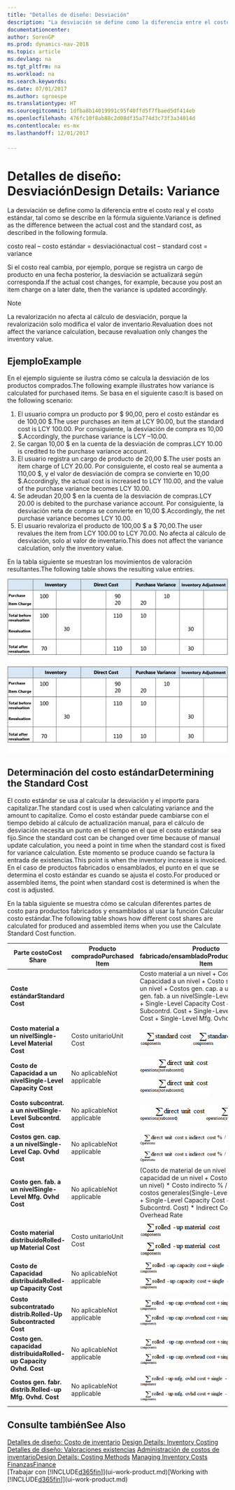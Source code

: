 ```yaml
---
title: "Detalles de diseño: Desviación"
description: "La desviación se define como la diferencia entre el costo real y el costo estándar, tal como se describe en la fórmula siguiente."
documentationcenter: 
author: SorenGP
ms.prod: dynamics-nav-2018
ms.topic: article
ms.devlang: na
ms.tgt_pltfrm: na
ms.workload: na
ms.search.keywords: 
ms.date: 07/01/2017
ms.author: sgroespe
ms.translationtype: HT
ms.sourcegitcommit: 1dfba8b14019991c95f40ffd5f7fbaed5df414eb
ms.openlocfilehash: 476fc10f8ab88c2d08df35a774d3c73f3a34014d
ms.contentlocale: es-mx
ms.lasthandoff: 12/01/2017

---
```

# <a name="design-details-variance"></a><span data-ttu-id="da112-103">Detalles de diseño: Desviación</span><span class="sxs-lookup"><span data-stu-id="da112-103">Design Details: Variance</span></span>
<span data-ttu-id="da112-104">La desviación se define como la diferencia entre el costo real y el costo estándar, tal como se describe en la fórmula siguiente.</span><span class="sxs-lookup"><span data-stu-id="da112-104">Variance is defined as the difference between the actual cost and the standard cost, as described in the following formula.</span></span>  

 <span data-ttu-id="da112-105">costo real – costo estándar = desviación</span><span class="sxs-lookup"><span data-stu-id="da112-105">actual cost – standard cost = variance</span></span>  

 <span data-ttu-id="da112-106">Si el costo real cambia, por ejemplo, porque se registra un cargo de producto en una fecha posterior, la desviación se actualizará según corresponda.</span><span class="sxs-lookup"><span data-stu-id="da112-106">If the actual cost changes, for example, because you post an item charge on a later date, then the variance is updated accordingly.</span></span>  

> [!NOTE]  
>  <span data-ttu-id="da112-107">La revalorización no afecta al cálculo de desviación, porque la revalorización solo modifica el valor de inventario.</span><span class="sxs-lookup"><span data-stu-id="da112-107">Revaluation does not affect the variance calculation, because revaluation only changes the inventory value.</span></span>  

## <a name="example"></a><span data-ttu-id="da112-108">Ejemplo</span><span class="sxs-lookup"><span data-stu-id="da112-108">Example</span></span>  
 <span data-ttu-id="da112-109">En el ejemplo siguiente se ilustra cómo se calcula la desviación de los productos comprados.</span><span class="sxs-lookup"><span data-stu-id="da112-109">The following example illustrates how variance is calculated for purchased items.</span></span> <span data-ttu-id="da112-110">Se basa en el siguiente caso:</span><span class="sxs-lookup"><span data-stu-id="da112-110">It is based on the following scenario:</span></span>  

1.  <span data-ttu-id="da112-111">El usuario compra un producto por $ 90,00, pero el costo estándar es de 100,00 $.</span><span class="sxs-lookup"><span data-stu-id="da112-111">The user purchases an item at LCY 90.00, but the standard cost is LCY 100.00.</span></span> <span data-ttu-id="da112-112">Por consiguiente, la desviación de compra es 10,00 $.</span><span class="sxs-lookup"><span data-stu-id="da112-112">Accordingly, the purchase variance is LCY –10.00.</span></span>  
2.  <span data-ttu-id="da112-113">Se cargan 10,00 $ en la cuenta de la desviación de compras.</span><span class="sxs-lookup"><span data-stu-id="da112-113">LCY 10.00 is credited to the purchase variance account.</span></span>  
3.  <span data-ttu-id="da112-114">El usuario registra un cargo de producto de 20,00 $.</span><span class="sxs-lookup"><span data-stu-id="da112-114">The user posts an item charge of LCY 20.00.</span></span> <span data-ttu-id="da112-115">Por consiguiente, el costo real se aumenta a 110,00 $, y el valor de desviación de compra se convierte en 10,00 $.</span><span class="sxs-lookup"><span data-stu-id="da112-115">Accordingly, the actual cost is increased to LCY 110.00, and the value of the purchase variance becomes LCY 10.00.</span></span>  
4.  <span data-ttu-id="da112-116">Se adeudan 20,00 $ en la cuenta de la desviación de compras.</span><span class="sxs-lookup"><span data-stu-id="da112-116">LCY 20.00 is debited to the purchase variance account.</span></span> <span data-ttu-id="da112-117">Por consiguiente, la desviación neta de compra se convierte en 10,00 $.</span><span class="sxs-lookup"><span data-stu-id="da112-117">Accordingly, the net purchase variance becomes LCY 10.00.</span></span>  
5.  <span data-ttu-id="da112-118">El usuario revaloriza el producto de 100,00 $ a $ 70,00.</span><span class="sxs-lookup"><span data-stu-id="da112-118">The user revalues the item from LCY 100.00 to LCY 70.00.</span></span> <span data-ttu-id="da112-119">No afecta al cálculo de desviación, solo al valor de inventario.</span><span class="sxs-lookup"><span data-stu-id="da112-119">This does not affect the variance calculation, only the inventory value.</span></span>  

 <span data-ttu-id="da112-120">En la tabla siguiente se muestran los movimientos de valoración resultantes.</span><span class="sxs-lookup"><span data-stu-id="da112-120">The following table shows the resulting value entries.</span></span>  

 <span data-ttu-id="da112-121">![Cálculo desviación compras](media/design_details_inventory_costing_11_purchase_variance.png "design_details_inventory_costing_11_purchase_variance")</span><span class="sxs-lookup"><span data-stu-id="da112-121">![Purchase variance calculation](media/design_details_inventory_costing_11_purchase_variance.png "design_details_inventory_costing_11_purchase_variance")</span></span>  

## <a name="determining-the-standard-cost"></a><span data-ttu-id="da112-122">Determinación del costo estándar</span><span class="sxs-lookup"><span data-stu-id="da112-122">Determining the Standard Cost</span></span>  
 <span data-ttu-id="da112-123">El costo estándar se usa al calcular la desviación y el importe para capitalizar.</span><span class="sxs-lookup"><span data-stu-id="da112-123">The standard cost is used when calculating variance and the amount to capitalize.</span></span> <span data-ttu-id="da112-124">Como el costo estándar puede cambiarse con el tiempo debido al cálculo de actualización manual, para el cálculo de desviación necesita un punto en el tiempo en el que el costo estándar sea fijo.</span><span class="sxs-lookup"><span data-stu-id="da112-124">Since the standard cost can be changed over time because of manual update calculation, you need a point in time when the standard cost is fixed for variance calculation.</span></span> <span data-ttu-id="da112-125">Este momento se produce cuando se factura la entrada de existencias.</span><span class="sxs-lookup"><span data-stu-id="da112-125">This point is when the inventory increase is invoiced.</span></span> <span data-ttu-id="da112-126">En el caso de productos fabricados o ensamblados, el punto en el que se determina el costo estándar es cuando se ajusta el costo.</span><span class="sxs-lookup"><span data-stu-id="da112-126">For produced or assembled items, the point when standard cost is determined is when the cost is adjusted.</span></span>  

 <span data-ttu-id="da112-127">En la tabla siguiente se muestra cómo se calculan diferentes partes de costo para productos fabricados y ensamblados al usar la función Calcular costo estándar.</span><span class="sxs-lookup"><span data-stu-id="da112-127">The following table shows how different cost shares are calculated for produced and assembled items when you use the Calculate Standard Cost function.</span></span>  

|<span data-ttu-id="da112-128">Parte costo</span><span class="sxs-lookup"><span data-stu-id="da112-128">Cost Share</span></span>|<span data-ttu-id="da112-129">Producto comprado</span><span class="sxs-lookup"><span data-stu-id="da112-129">Purchased Item</span></span>|<span data-ttu-id="da112-130">Producto fabricado/ensamblado</span><span class="sxs-lookup"><span data-stu-id="da112-130">Produced/Assembled Item</span></span>|  
|----------------|--------------------|------------------------------|  
|<span data-ttu-id="da112-131">**Coste estándar**</span><span class="sxs-lookup"><span data-stu-id="da112-131">**Standard Cost**</span></span>||<span data-ttu-id="da112-132">Costo material a un nivel + Costo de Capacidad a un nivel + Costo subcontrat. a un nivel + Costos gen. cap. a un nivel + Costo gen. fab. a un nivel</span><span class="sxs-lookup"><span data-stu-id="da112-132">Single-Level Material Cost + Single-Level Capacity Cost + Single-Level Subcontrd. Cost + Single-Level Cap. Ovhd. Cost + Single-Level Mfg. Ovhd. Cost</span></span>|  
|<span data-ttu-id="da112-133">**Costo material a un nivel**</span><span class="sxs-lookup"><span data-stu-id="da112-133">**Single-Level Material Cost**</span></span>|<span data-ttu-id="da112-134">Costo unitario</span><span class="sxs-lookup"><span data-stu-id="da112-134">Unit Cost</span></span>|<span data-ttu-id="da112-135">![Ecuación 1](media/design_details_inventory_costing_11_equation_1.png "design_details_inventory_costing_11_equation_1")</span><span class="sxs-lookup"><span data-stu-id="da112-135">![Equation 1](media/design_details_inventory_costing_11_equation_1.png "design_details_inventory_costing_11_equation_1")</span></span>|  
|<span data-ttu-id="da112-136">**Costo de Capacidad a un nivel**</span><span class="sxs-lookup"><span data-stu-id="da112-136">**Single-Level Capacity Cost**</span></span>|<span data-ttu-id="da112-137">No aplicable</span><span class="sxs-lookup"><span data-stu-id="da112-137">Not applicable</span></span>|<span data-ttu-id="da112-138">![Ecuación 2](media/design_details_inventory_costing_11_equation_2.png "design_details_inventory_costing_11_equation_2")</span><span class="sxs-lookup"><span data-stu-id="da112-138">![Equation 2](media/design_details_inventory_costing_11_equation_2.png "design_details_inventory_costing_11_equation_2")</span></span>|  
|<span data-ttu-id="da112-139">**Costo subcontrat. a un nivel**</span><span class="sxs-lookup"><span data-stu-id="da112-139">**Single-Level Subcontrd. Cost**</span></span>|<span data-ttu-id="da112-140">No aplicable</span><span class="sxs-lookup"><span data-stu-id="da112-140">Not applicable</span></span>|<span data-ttu-id="da112-141">![Ecuación 3](media/design_details_inventory_costing_11_equation_3.png "design_details_inventory_costing_11_equation_3")</span><span class="sxs-lookup"><span data-stu-id="da112-141">![Equation 3](media/design_details_inventory_costing_11_equation_3.png "design_details_inventory_costing_11_equation_3")</span></span>|  
|<span data-ttu-id="da112-142">**Costos gen. cap. a un nivel**</span><span class="sxs-lookup"><span data-stu-id="da112-142">**Single-Level Cap. Ovhd Cost**</span></span>|<span data-ttu-id="da112-143">No aplicable</span><span class="sxs-lookup"><span data-stu-id="da112-143">Not applicable</span></span>|<span data-ttu-id="da112-144">![Ecuación 4](media/design_details_inventory_costing_11_equation_4.png "design_details_inventory_costing_11_equation_4")</span><span class="sxs-lookup"><span data-stu-id="da112-144">![Equation 4](media/design_details_inventory_costing_11_equation_4.png "design_details_inventory_costing_11_equation_4")</span></span>|  
|<span data-ttu-id="da112-145">**Costo gen. fab. a un nivel**</span><span class="sxs-lookup"><span data-stu-id="da112-145">**Single-Level Mfg. Ovhd Cost**</span></span>|<span data-ttu-id="da112-146">No aplicable</span><span class="sxs-lookup"><span data-stu-id="da112-146">Not applicable</span></span>|<span data-ttu-id="da112-147">(Costo de material de un nivel + Costo de capacidad de un nivel + Costo subcontr. de un nivel) * Costo indirecto % /100 + Tasa costos generales</span><span class="sxs-lookup"><span data-stu-id="da112-147">(Single-Level Material Cost + Single-Level Capacity Cost + Single-Level Subcontrd. Cost) * Indirect Cost % / 100 + Overhead Rate</span></span>|  
|<span data-ttu-id="da112-148">**Costo material distribuido**</span><span class="sxs-lookup"><span data-stu-id="da112-148">**Rolled-up Material Cost**</span></span>|<span data-ttu-id="da112-149">Costo unitario</span><span class="sxs-lookup"><span data-stu-id="da112-149">Unit Cost</span></span>|<span data-ttu-id="da112-150">![Ecuación 5](media/design_details_inventory_costing_11_equation_5.png "design_details_inventory_costing_11_equation_5")</span><span class="sxs-lookup"><span data-stu-id="da112-150">![Equation 5](media/design_details_inventory_costing_11_equation_5.png "design_details_inventory_costing_11_equation_5")</span></span>|  
|<span data-ttu-id="da112-151">**Costo de Capacidad distribuida**</span><span class="sxs-lookup"><span data-stu-id="da112-151">**Rolled-up Capacity Cost**</span></span>|<span data-ttu-id="da112-152">No aplicable</span><span class="sxs-lookup"><span data-stu-id="da112-152">Not applicable</span></span>|<span data-ttu-id="da112-153">![Ecuación 6](media/design_details_inventory_costing_11_equation_6.png "design_details_inventory_costing_11_equation_6")</span><span class="sxs-lookup"><span data-stu-id="da112-153">![Equation 6](media/design_details_inventory_costing_11_equation_6.png "design_details_inventory_costing_11_equation_6")</span></span>|  
|<span data-ttu-id="da112-154">**Costo subcontratado distrib.**</span><span class="sxs-lookup"><span data-stu-id="da112-154">**Rolled-Up Subcontracted Cost**</span></span>|<span data-ttu-id="da112-155">No aplicable</span><span class="sxs-lookup"><span data-stu-id="da112-155">Not applicable</span></span>|<span data-ttu-id="da112-156">![Ecuación 7](media/design_details_inventory_costing_11_equation_7.png "design_details_inventory_costing_11_equation_7")</span><span class="sxs-lookup"><span data-stu-id="da112-156">![Equation 7](media/design_details_inventory_costing_11_equation_7.png "design_details_inventory_costing_11_equation_7")</span></span>|  
|<span data-ttu-id="da112-157">**Costo gen. capacidad distribuida**</span><span class="sxs-lookup"><span data-stu-id="da112-157">**Rolled-up Capacity Ovhd. Cost**</span></span>|<span data-ttu-id="da112-158">No aplicable</span><span class="sxs-lookup"><span data-stu-id="da112-158">Not applicable</span></span>|<span data-ttu-id="da112-159">![Ecuación 8](media/design_details_inventory_costing_11_equation_8.png "design_details_inventory_costing_11_equation_8")</span><span class="sxs-lookup"><span data-stu-id="da112-159">![Equation 8](media/design_details_inventory_costing_11_equation_8.png "design_details_inventory_costing_11_equation_8")</span></span>|  
|<span data-ttu-id="da112-160">**Costos gen. fabr. distrib.**</span><span class="sxs-lookup"><span data-stu-id="da112-160">**Rolled-up Mfg. Ovhd. Cost**</span></span>|<span data-ttu-id="da112-161">No aplicable</span><span class="sxs-lookup"><span data-stu-id="da112-161">Not applicable</span></span>|<span data-ttu-id="da112-162">![Ecuación 9](media/design_details_inventory_costing_11_equation_9.png "design_details_inventory_costing_11_equation_9")</span><span class="sxs-lookup"><span data-stu-id="da112-162">![Equation 9](media/design_details_inventory_costing_11_equation_9.png "design_details_inventory_costing_11_equation_9")</span></span>|  

## <a name="see-also"></a><span data-ttu-id="da112-163">Consulte también</span><span class="sxs-lookup"><span data-stu-id="da112-163">See Also</span></span>  
 <span data-ttu-id="da112-164">[Detalles de diseño: Costo de inventario](design-details-inventory-costing.md) </span><span class="sxs-lookup"><span data-stu-id="da112-164">[Design Details: Inventory Costing](design-details-inventory-costing.md) </span></span>  
 <span data-ttu-id="da112-165">[Detalles de diseño: Valoraciones existencias](design-details-costing-methods.md) [Administración de costos de inventario](finance-manage-inventory-costs.md)</span><span class="sxs-lookup"><span data-stu-id="da112-165">[Design Details: Costing Methods](design-details-costing-methods.md) [Managing Inventory Costs](finance-manage-inventory-costs.md)</span></span>  
 [<span data-ttu-id="da112-166">Finanzas</span><span class="sxs-lookup"><span data-stu-id="da112-166">Finance</span></span>](finance.md)  
 <span data-ttu-id="da112-167">[Trabajar con [!INCLUDE[d365fin](includes/d365fin_md.md)]](ui-work-product.md)</span><span class="sxs-lookup"><span data-stu-id="da112-167">[Working with [!INCLUDE[d365fin](includes/d365fin_md.md)]](ui-work-product.md)</span></span>

